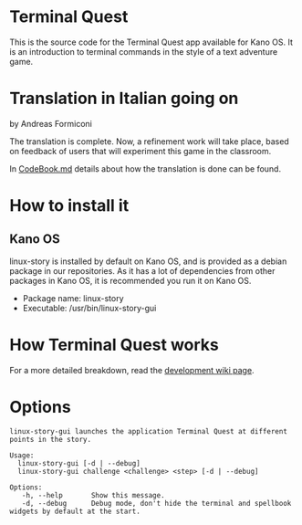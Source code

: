 
# Terminal Quest

This is the source code for the Terminal Quest app available for Kano OS.
It is an introduction to terminal commands in the style of a text adventure game.

# Translation in Italian going on

by Andreas Formiconi

The translation is complete. Now, a refinement work will take place, based on feedback of users that will experiment this game in the classroom. 

In [CodeBook.md](https://github.com/iamarf/terminal-quest/blob/master/CodeBook.md) details about how the translation is done can be found.

# How to install it

## Kano OS
linux-story is installed by default on Kano OS, and is provided as a debian package in our repositories. As it has a lot of dependencies from other packages in Kano OS, it is recommended you run it on Kano OS.
 - Package name: linux-story
 - Executable: /usr/bin/linux-story-gui

# How Terminal Quest works
For a more detailed breakdown, read the [development wiki page](https://github.com/KanoComputing/linux-tutorial/wiki/Development).

# Options

```
linux-story-gui launches the application Terminal Quest at different points in the story.

Usage:
  linux-story-gui [-d | --debug]
  linux-story-gui challenge <challenge> <step> [-d | --debug]

Options:
   -h, --help       Show this message.
   -d, --debug      Debug mode, don't hide the terminal and spellbook widgets by default at the start.
```
